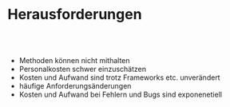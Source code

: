 <br>

# Herausforderungen
<br>
<br>

- Methoden können nicht mithalten
- Personalkosten schwer einzuschätzen
- Kosten und Aufwand sind trotz Frameworks etc. unverändert
- häufige Anforderungsänderungen
- Kosten und Aufwand bei Fehlern und Bugs sind exponenetiell